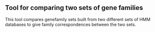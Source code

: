 ## Tool for comparing two sets of gene families 

This tool compares genefamily sets built from two different sets of HMM databases to give family correspondences between the two sets. 
